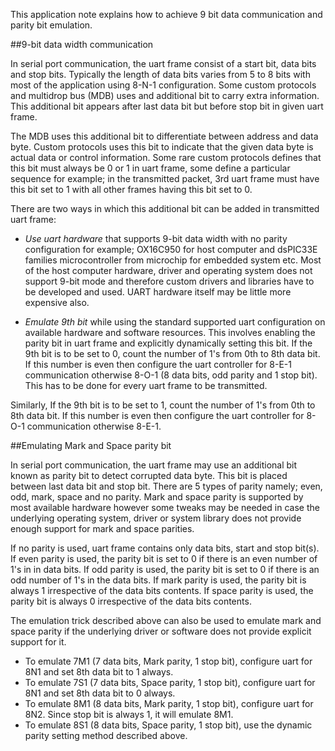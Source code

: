This application note explains how to achieve 9 bit data communication and parity bit emulation.

##9-bit data width communication

In serial port communication, the uart frame consist of a start bit, data bits and stop bits. Typically the length of data bits varies from 5 to 8 bits with most of the application using 8-N-1 configuration. Some custom protocols and multidrop bus (MDB) uses and additional bit to carry extra information. This additional bit appears after last data bit but before stop bit in given uart frame.

The MDB uses this additional bit to differentiate between address and data byte. Custom protocols uses this bit to indicate that the given data byte is actual data or control information. Some rare custom protocols defines that this bit must always be 0 or 1 in uart frame, some define a particular sequence for example; in the transmitted packet, 3rd uart frame must have this bit set to 1 with all other frames having this bit set to 0.

There are two ways in which this additional bit can be added in transmitted uart frame:

- *Use uart hardware* that supports 9-bit data width with no parity configuration for example; OX16C950 for host computer and dsPIC33E families microcontroller from microchip for embedded system etc. Most of the host computer hardware, driver and operating system does not support 9-bit mode and therefore custom drivers and libraries have to be developed and used. UART hardware itself may be little more expensive also.


- *Emulate 9th bit* while using the standard supported uart configuration on available hardware and software resources. This involves enabling the parity bit in uart frame and explicitly dynamically setting this bit. If the 9th bit is to be set to 0, count the number of 1's from 0th to 8th data bit. If this number is even then configure the uart controller for 8-E-1 communication otherwise 8-O-1 (8 data bits, odd parity and 1 stop bit). This has to be done for every uart frame to be transmitted.

Similarly, If the 9th bit is to be set to 1, count the number of 1's from 0th to 8th data bit. If this number is even then configure the uart controller for 8-O-1 communication otherwise 8-E-1.


##Emulating Mark and Space parity bit

In serial port communication, the uart frame may use an additional bit known as parity bit to detect corrupted data byte. This bit is placed between last data bit and stop bit. There are 5 types of parity namely; even, odd, mark, space and no parity. Mark and space parity is supported by most available hardware however some tweaks may be needed in case the underlying operating system, driver or system library does not provide enough support for mark and space parities.

If no parity is used, uart frame contains only data bits, start and stop bit(s). If even parity is used, the parity bit is set to 0 if there is an even number of 1's in in data bits. If odd parity is used, the parity bit is set to 0 if there is an odd number of 1's in the data bits. If mark parity is used, the parity bit is always 1 irrespective of the data bits contents. If space parity is used, the parity bit is always 0 irrespective of the data bits contents.

The emulation trick described above can also be used to emulate mark and space parity if the underlying driver or software does not provide explicit support for it.

- To emulate 7M1 (7 data bits, Mark parity, 1 stop bit), configure uart for 8N1 and set 8th data bit to 1 always.
- To emulate 7S1 (7 data bits, Space parity, 1 stop bit), configure uart for 8N1 and set 8th data bit to 0 always.
- To emulate 8M1 (8 data bits, Mark parity, 1 stop bit), configure uart for 8N2. Since stop bit is always 1, it will emulate 8M1.
- To emulate 8S1 (8 data bits, Space parity, 1 stop bit), use the dynamic parity setting method described above.


